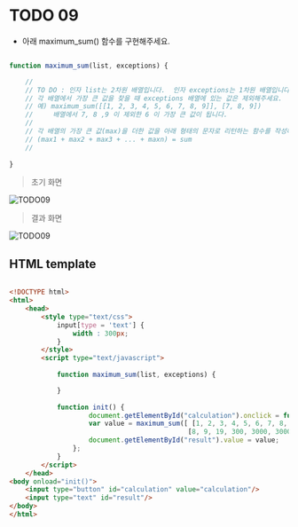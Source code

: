 ﻿TODO 09
========

* 아래 maximum_sum() 함수를 구현해주세요.

```javascript

function maximum_sum(list, exceptions) {

	//
	// TO DO : 인자 list는 2차원 배열입니다.  인자 exceptions는 1차원 배열입니다.
	// 각 배열에서 가장 큰 값을 찾을 때 exceptions 배열에 있는 값은 제외해주세요.
	// 예) maximum_sum([[1, 2, 3, 4, 5, 6, 7, 8, 9]], [7, 8, 9])
	//     배열에서 7, 8 ,9 이 제외한 6 이 가장 큰 값이 됩니다.
	//
	// 각 배열의 가장 큰 값(max)을 더한 값을 아래 형태의 문자로 리턴하는 함수를 작성해주세요.
	// (max1 + max2 + max3 + ... + maxn) = sum
	//
	
}		

```

> 초기 화면

![TODO09](https://github.com/ByungChangYoo/clipsoft/blob/master/javascript/06/todo/images/todo_09.png)


>  결과 화면

![TODO09](https://github.com/ByungChangYoo/clipsoft/blob/master/javascript/06/todo/images/todo_09_result.png)

## HTML template

```html

<!DOCTYPE html> 
<html>
	<head>
		<style type="text/css">
			input[type = 'text'] {
				width : 300px;
			}
		</style>
		<script type="text/javascript">
			
			function maximum_sum(list, exceptions) {

			}
			
			function init() {
					document.getElementById("calculation").onclick = function() {
					var value = maximum_sum([ [1, 2, 3, 4, 5, 6, 7, 8, 9], [10, 11, 12, 13, 14, 15, 16, 17, 18, 19], [100, 200, 300], [1000, 2000, 3000], [10000, 20000, 30000] ],
											 [8, 9, 19, 300, 3000, 30000]);
					document.getElementById("result").value = value;					
				};
			}			
		</script>
	</head>
<body onload="init()">               
	<input type="button" id="calculation" value="calculation"/>        
	<input type="text" id="result"/> 
</body>
</html>

```
